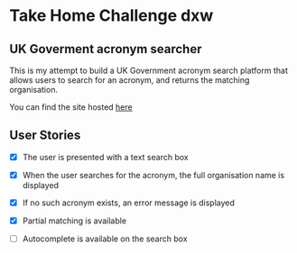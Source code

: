 # Take Home Challenge dxw

##  UK Goverment acronym searcher  

This is my attempt to build a UK Government acronym search platform that allows users to search for an acronym, and returns the matching organisation.  

You can find the site hosted [here](https://joe-lindie.github.io/Take-home-challenge-dxw/) 


##  User Stories 
- [x] The user is presented with a text search box
- [x] When the user searches for the acronym, the full organisation name is displayed 
- [x] If no such acronym exists, an error message is displayed
- [x] Partial matching is available  
- [ ] Autocomplete is available on the search box


